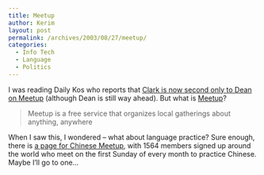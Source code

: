 ```yaml
---
title: Meetup
author: Kerim
layout: post
permalink: /archives/2003/08/27/meetup/
categories:
  - Info Tech
  - Language
  - Politics
---
```

I was reading Daily Kos who reports that <a href="http://www.dailykos.com/archives/003930.html#003930" onclick="_gaq.push(['_trackEvent', 'outbound-article', 'http://www.dailykos.com/archives/003930.html#003930', 'Clark is now second only to Dean on Meetup']);" >Clark is now second only to Dean on Meetup</a> (although Dean is still way ahead). But what is <a href="http://www.meetup.com/" onclick="_gaq.push(['_trackEvent', 'outbound-article', 'http://www.meetup.com/', 'Meetup']);" >Meetup</a>?


>   Meetup is a free service that organizes local gatherings about anything, anywhere


When I saw this, I wondered &#8211; what about language practice? Sure enough, there is <a href="http://chinese.meetup.com/" onclick="_gaq.push(['_trackEvent', 'outbound-article', 'http://chinese.meetup.com/', 'a page for Chinese Meetup']);" >a page for Chinese Meetup</a>, with 1564 members signed up around the world who meet on the first Sunday of every month to practice Chinese. Maybe I&#8217;ll go to one&#8230;

